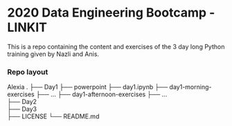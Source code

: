 # 2020 Data Engineering Bootcamp - LINKIT
This is a repo containing the content and exercises of the 3 day long Python training given by Nazli and Anis.

### Repo layout
Alexia
    .
    ├── Day1
        ├── powerpoint
        ├── day1.ipynb
        ├── day1-morning-exercises
            ├── ...
        ├── day1-afternoon-exercises
            ├── ...    
    ├── Day2                    
    ├── Day3                     
    ├── LICENSE
    └── README.md
